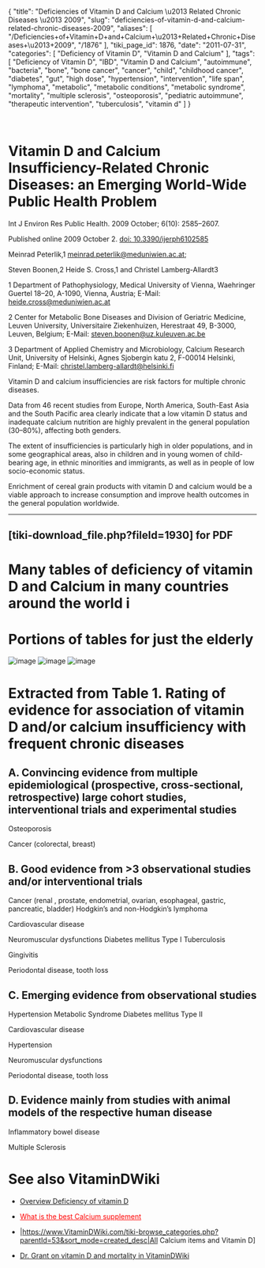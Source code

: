 {
    "title": "Deficiencies of Vitamin D and Calcium \u2013 Related Chronic Diseases \u2013 2009",
    "slug": "deficiencies-of-vitamin-d-and-calcium-related-chronic-diseases-2009",
    "aliases": [
        "/Deficiencies+of+Vitamin+D+and+Calcium+\u2013+Related+Chronic+Diseases+\u2013+2009",
        "/1876"
    ],
    "tiki_page_id": 1876,
    "date": "2011-07-31",
    "categories": [
        "Deficiency of Vitamin D",
        "Vitamin D and Calcium"
    ],
    "tags": [
        "Deficiency of Vitamin D",
        "IBD",
        "Vitamin D and Calcium",
        "autoimmune",
        "bacteria",
        "bone",
        "bone cancer",
        "cancer",
        "child",
        "childhood cancer",
        "diabetes",
        "gut",
        "high dose",
        "hypertension",
        "intervention",
        "life span",
        "lymphoma",
        "metabolic",
        "metabolic conditions",
        "metabolic syndrome",
        "mortality",
        "multiple sclerosis",
        "osteoporosis",
        "pediatric autoimmune",
        "therapeutic intervention",
        "tuberculosis",
        "vitamin d"
    ]
}


&nbsp;

# Vitamin D and Calcium Insufficiency-Related Chronic Diseases: an Emerging World-Wide Public Health Problem

Int J Environ Res Public Health. 2009 October; 6(10): 2585–2607.

Published online 2009 October 2. [doi:  10.3390/ijerph6102585](https://doi.org/10.3390/ijerph6102585)

Meinrad Peterlik,1 meinrad.peterlik@meduniwien.ac.at;

Steven Boonen,2 Heide S. Cross,1 and Christel Lamberg-Allardt3

1 Department of Pathophysiology, Medical University of Vienna, Waehringer Guertel 18–20, A-1090, Vienna, Austria; E-Mail: heide.cross@meduniwien.ac.at

2 Center for Metabolic Bone Diseases and Division of Geriatric Medicine, Leuven University, Universitaire Ziekenhuizen, Herestraat 49, B-3000, Leuven, Belgium; E-Mail: steven.boonen@uz.kuleuven.ac.be

3 Department of Applied Chemistry and Microbiology, Calcium Research Unit, University of Helsinki, Agnes Sjobergin katu 2, F-00014 Helsinki, Finland; E-Mail: christel.lamberg-allardt@helsinki.fi

Vitamin D and calcium insufficiencies are risk factors for multiple chronic diseases. 

Data from 46 recent studies from Europe, North America, South-East Asia and the South Pacific area clearly indicate that a low vitamin D status and inadequate calcium nutrition are highly prevalent in the general population (30–80%), affecting both genders. 

The extent of insufficiencies is particularly high in older populations, and in some geographical areas, also in children and in young women of child-bearing age, in ethnic minorities and immigrants, as well as in people of low socio-economic status. 

Enrichment of cereal grain products with vitamin D and calcium would be a viable approach to increase consumption and improve health outcomes in the general population worldwide.

- - - - - - - - - 

## <span>[tiki-download_file.php?fileId=1930]</span> for PDF

# Many tables of deficiency of vitamin D and Calcium in many countries around the world i

# Portions of tables for just the elderly

<img src="https://d1bk1kqxc0sym.cloudfront.net/attachments/png/table3-deficiencies-2009.png" alt="image">
<img src="https://d1bk1kqxc0sym.cloudfront.net/attachments/png/table6-deficiencies-2009.png" alt="image">

<img src="https://d1bk1kqxc0sym.cloudfront.net/attachments/png/table1-deficiencies-2009.png" alt="image">

# Extracted from Table 1. Rating of evidence for association of vitamin D and/or calcium insufficiency with frequent chronic diseases

## A.   Convincing    evidence     from     multiple     epidemiological    (prospective,    cross-sectional, retrospective) large cohort studies, interventional trials and experimental studies

Osteoporosis

Cancer (colorectal, breast)

## B.   Good evidence from >3 observational studies and/or interventional trials

Cancer (renal , prostate, endometrial, ovarian, esophageal, gastric, pancreatic, bladder) Hodgkin’s and non-Hodgkin’s lymphoma 

Cardiovascular disease

Neuromuscular dysfunctions Diabetes mellitus Type I Tuberculosis

Gingivitis

Periodontal disease, tooth loss

## C. Emerging evidence from observational studies

Hypertension Metabolic Syndrome Diabetes mellitus Type II

Cardiovascular disease

Hypertension

Neuromuscular dysfunctions

Periodontal disease, tooth loss

## D. Evidence mainly from studies with animal models of the respective human disease

Inflammatory bowel disease

Multiple Sclerosis                                                  

# See also VitaminDWiki

* [Overview Deficiency of vitamin D](/posts/overview-deficiency-of-vitamin-d)

* <a href="/posts/what-is-the-best-calcium-supplement" style="color: red; text-decoration: underline;" title="This link has an unknown page_id: 1446">What is the best Calcium supplement</a>

* |https://www.VitaminDWiki.com/tiki-browse_categories.php?parentId=53&sort_mode=created_desc|All Calcium items and Vitamin D]

* [Dr. Grant on vitamin D and mortality in VitaminDWiki](/posts/dr-grant-on-vitamin-d-and-mortality-in-vitamindwiki)